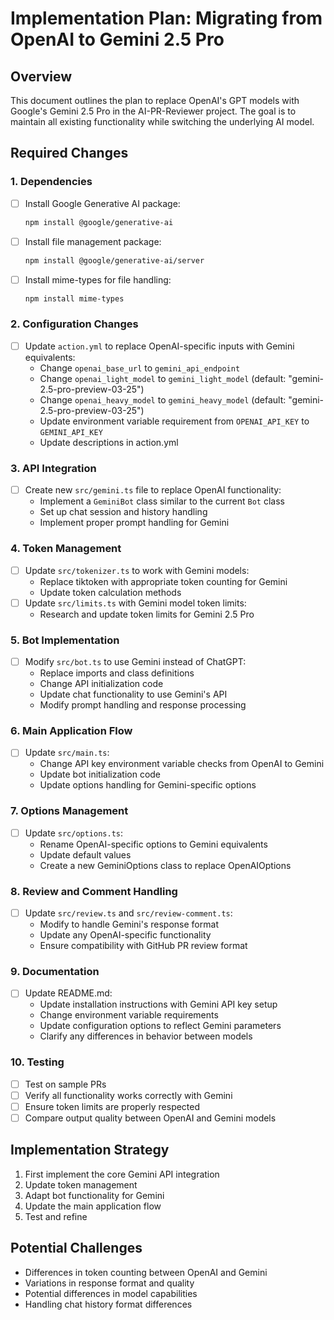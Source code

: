 # Implementation Plan: Migrating from OpenAI to Gemini 2.5 Pro

## Overview

This document outlines the plan to replace OpenAI's GPT models with Google's Gemini 2.5 Pro in the AI-PR-Reviewer project. The goal is to maintain all existing functionality while switching the underlying AI model.

## Required Changes

### 1. Dependencies

- [ ] Install Google Generative AI package:

  ```bash
  npm install @google/generative-ai
  ```

- [ ] Install file management package:

  ```bash
  npm install @google/generative-ai/server
  ```

- [ ] Install mime-types for file handling:

  ```bash
  npm install mime-types
  ```

### 2. Configuration Changes

- [ ] Update `action.yml` to replace OpenAI-specific inputs with Gemini equivalents:
  - Change `openai_base_url` to `gemini_api_endpoint`
  - Change `openai_light_model` to `gemini_light_model` (default: "gemini-2.5-pro-preview-03-25")
  - Change `openai_heavy_model` to `gemini_heavy_model` (default: "gemini-2.5-pro-preview-03-25")
  - Update environment variable requirement from `OPENAI_API_KEY` to `GEMINI_API_KEY`
  - Update descriptions in action.yml

### 3. API Integration

- [ ] Create new `src/gemini.ts` file to replace OpenAI functionality:
  - Implement a `GeminiBot` class similar to the current `Bot` class
  - Set up chat session and history handling
  - Implement proper prompt handling for Gemini

### 4. Token Management

- [ ] Update `src/tokenizer.ts` to work with Gemini models:
  - Replace tiktoken with appropriate token counting for Gemini
  - Update token calculation methods
- [ ] Update `src/limits.ts` with Gemini model token limits:
  - Research and update token limits for Gemini 2.5 Pro

### 5. Bot Implementation

- [ ] Modify `src/bot.ts` to use Gemini instead of ChatGPT:
  - Replace imports and class definitions
  - Change API initialization code
  - Update chat functionality to use Gemini's API
  - Modify prompt handling and response processing

### 6. Main Application Flow

- [ ] Update `src/main.ts`:
  - Change API key environment variable checks from OpenAI to Gemini
  - Update bot initialization code
  - Update options handling for Gemini-specific options

### 7. Options Management

- [ ] Update `src/options.ts`:
  - Rename OpenAI-specific options to Gemini equivalents
  - Update default values
  - Create a new GeminiOptions class to replace OpenAIOptions

### 8. Review and Comment Handling

- [ ] Update `src/review.ts` and `src/review-comment.ts`:
  - Modify to handle Gemini's response format
  - Update any OpenAI-specific functionality
  - Ensure compatibility with GitHub PR review format

### 9. Documentation

- [ ] Update README.md:
  - Update installation instructions with Gemini API key setup
  - Change environment variable requirements
  - Update configuration options to reflect Gemini parameters
  - Clarify any differences in behavior between models

### 10. Testing

- [ ] Test on sample PRs
- [ ] Verify all functionality works correctly with Gemini
- [ ] Ensure token limits are properly respected
- [ ] Compare output quality between OpenAI and Gemini models

## Implementation Strategy

1. First implement the core Gemini API integration
2. Update token management
3. Adapt bot functionality for Gemini
4. Update the main application flow
5. Test and refine

## Potential Challenges

- Differences in token counting between OpenAI and Gemini
- Variations in response format and quality
- Potential differences in model capabilities
- Handling chat history format differences

